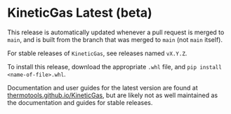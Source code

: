 # KineticGas Latest (beta)

This release is automatically updated whenever a pull request is merged to `main`, and is built from the branch that was merged to `main` (not `main` itself).

For stable releases of `KineticGas`, see releases named `vX.Y.Z`.

To install this release, download the appropriate `.whl` file, and `pip install <name-of-file>.whl`.

Documentation and user guides for the latest version are found at [thermotools.github.io/KineticGas](thermotools.github.io/KineticGas), but are likely not as well maintained as the documentation and guides for stable releases.

